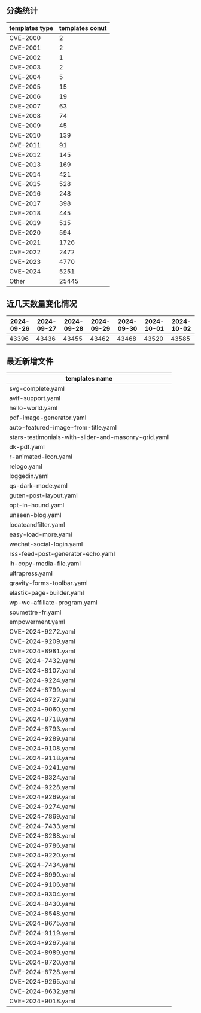 ## 分类统计
| templates type | templates conut | 
| --- | --- |
| CVE-2000 | 2 |
| CVE-2001 | 2 |
| CVE-2002 | 1 |
| CVE-2003 | 2 |
| CVE-2004 | 5 |
| CVE-2005 | 15 |
| CVE-2006 | 19 |
| CVE-2007 | 63 |
| CVE-2008 | 74 |
| CVE-2009 | 45 |
| CVE-2010 | 139 |
| CVE-2011 | 91 |
| CVE-2012 | 145 |
| CVE-2013 | 169 |
| CVE-2014 | 421 |
| CVE-2015 | 528 |
| CVE-2016 | 248 |
| CVE-2017 | 398 |
| CVE-2018 | 445 |
| CVE-2019 | 515 |
| CVE-2020 | 594 |
| CVE-2021 | 1726 |
| CVE-2022 | 2472 |
| CVE-2023 | 4770 |
| CVE-2024 | 5251 |
| Other | 25445 |
## 近几天数量变化情况
|2024-09-26 | 2024-09-27 | 2024-09-28 | 2024-09-29 | 2024-09-30 | 2024-10-01 | 2024-10-02|
|--- | ------ | ------ | ------ | ------ | ------ | ---|
|43396 | 43436 | 43455 | 43462 | 43468 | 43520 | 43585|
## 最近新增文件
| templates name | 
| --- |
| svg-complete.yaml |
| avif-support.yaml |
| hello-world.yaml |
| pdf-image-generator.yaml |
| auto-featured-image-from-title.yaml |
| stars-testimonials-with-slider-and-masonry-grid.yaml |
| dk-pdf.yaml |
| r-animated-icon.yaml |
| relogo.yaml |
| loggedin.yaml |
| qs-dark-mode.yaml |
| guten-post-layout.yaml |
| opt-in-hound.yaml |
| unseen-blog.yaml |
| locateandfilter.yaml |
| easy-load-more.yaml |
| wechat-social-login.yaml |
| rss-feed-post-generator-echo.yaml |
| lh-copy-media-file.yaml |
| ultrapress.yaml |
| gravity-forms-toolbar.yaml |
| elastik-page-builder.yaml |
| wp-wc-affiliate-program.yaml |
| soumettre-fr.yaml |
| empowerment.yaml |
| CVE-2024-9272.yaml |
| CVE-2024-9209.yaml |
| CVE-2024-8981.yaml |
| CVE-2024-7432.yaml |
| CVE-2024-8107.yaml |
| CVE-2024-9224.yaml |
| CVE-2024-8799.yaml |
| CVE-2024-8727.yaml |
| CVE-2024-9060.yaml |
| CVE-2024-8718.yaml |
| CVE-2024-8793.yaml |
| CVE-2024-9289.yaml |
| CVE-2024-9108.yaml |
| CVE-2024-9118.yaml |
| CVE-2024-9241.yaml |
| CVE-2024-8324.yaml |
| CVE-2024-9228.yaml |
| CVE-2024-9269.yaml |
| CVE-2024-9274.yaml |
| CVE-2024-7869.yaml |
| CVE-2024-7433.yaml |
| CVE-2024-8288.yaml |
| CVE-2024-8786.yaml |
| CVE-2024-9220.yaml |
| CVE-2024-7434.yaml |
| CVE-2024-8990.yaml |
| CVE-2024-9106.yaml |
| CVE-2024-9304.yaml |
| CVE-2024-8430.yaml |
| CVE-2024-8548.yaml |
| CVE-2024-8675.yaml |
| CVE-2024-9119.yaml |
| CVE-2024-9267.yaml |
| CVE-2024-8989.yaml |
| CVE-2024-8720.yaml |
| CVE-2024-8728.yaml |
| CVE-2024-9265.yaml |
| CVE-2024-8632.yaml |
| CVE-2024-9018.yaml |
